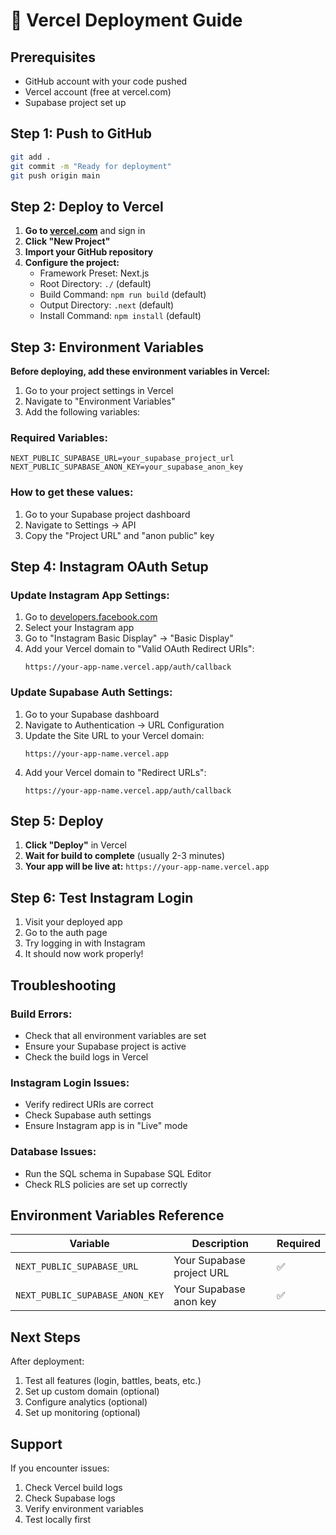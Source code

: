 # 🚀 Vercel Deployment Guide

## Prerequisites
- GitHub account with your code pushed
- Vercel account (free at vercel.com)
- Supabase project set up

## Step 1: Push to GitHub
```bash
git add .
git commit -m "Ready for deployment"
git push origin main
```

## Step 2: Deploy to Vercel

1. **Go to [vercel.com](https://vercel.com)** and sign in
2. **Click "New Project"**
3. **Import your GitHub repository**
4. **Configure the project:**
   - Framework Preset: Next.js
   - Root Directory: `./` (default)
   - Build Command: `npm run build` (default)
   - Output Directory: `.next` (default)
   - Install Command: `npm install` (default)

## Step 3: Environment Variables

**Before deploying, add these environment variables in Vercel:**

1. Go to your project settings in Vercel
2. Navigate to "Environment Variables"
3. Add the following variables:

### Required Variables:
```
NEXT_PUBLIC_SUPABASE_URL=your_supabase_project_url
NEXT_PUBLIC_SUPABASE_ANON_KEY=your_supabase_anon_key
```

### How to get these values:
1. Go to your Supabase project dashboard
2. Navigate to Settings → API
3. Copy the "Project URL" and "anon public" key

## Step 4: Instagram OAuth Setup

### Update Instagram App Settings:
1. Go to [developers.facebook.com](https://developers.facebook.com)
2. Select your Instagram app
3. Go to "Instagram Basic Display" → "Basic Display"
4. Add your Vercel domain to "Valid OAuth Redirect URIs":
   ```
   https://your-app-name.vercel.app/auth/callback
   ```

### Update Supabase Auth Settings:
1. Go to your Supabase dashboard
2. Navigate to Authentication → URL Configuration
3. Update the Site URL to your Vercel domain:
   ```
   https://your-app-name.vercel.app
   ```
4. Add your Vercel domain to "Redirect URLs":
   ```
   https://your-app-name.vercel.app/auth/callback
   ```

## Step 5: Deploy

1. **Click "Deploy"** in Vercel
2. **Wait for build to complete** (usually 2-3 minutes)
3. **Your app will be live at:** `https://your-app-name.vercel.app`

## Step 6: Test Instagram Login

1. Visit your deployed app
2. Go to the auth page
3. Try logging in with Instagram
4. It should now work properly!

## Troubleshooting

### Build Errors:
- Check that all environment variables are set
- Ensure your Supabase project is active
- Check the build logs in Vercel

### Instagram Login Issues:
- Verify redirect URIs are correct
- Check Supabase auth settings
- Ensure Instagram app is in "Live" mode

### Database Issues:
- Run the SQL schema in Supabase SQL Editor
- Check RLS policies are set up correctly

## Environment Variables Reference

| Variable | Description | Required |
|----------|-------------|----------|
| `NEXT_PUBLIC_SUPABASE_URL` | Your Supabase project URL | ✅ |
| `NEXT_PUBLIC_SUPABASE_ANON_KEY` | Your Supabase anon key | ✅ |

## Next Steps

After deployment:
1. Test all features (login, battles, beats, etc.)
2. Set up custom domain (optional)
3. Configure analytics (optional)
4. Set up monitoring (optional)

## Support

If you encounter issues:
1. Check Vercel build logs
2. Check Supabase logs
3. Verify environment variables
4. Test locally first
